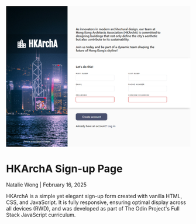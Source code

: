 <div>
    <img src="screenshots/signup-page.png" width="820">
</div>

<h1>HKArchA Sign-up Page</h1>
<p>Natalie Wong | February 16, 2025</p>

HKArchA is a simple yet elegant sign-up form created with vanilla HTML, CSS, and JavaScript.
It is fully responsive, ensuring optimal display across all devices (RWD), and was developed as part of The Odin Project's Full Stack JavaScript curriculum.
